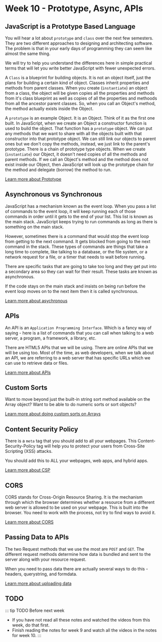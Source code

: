 # Week 10 - Prototype, Async, APIs

## JavaScript is a Prototype Based Language

You will hear a lot about `prototype` and `class` over the next few semesters. They are two different approaches to designing and architecting software. The problem is that in your early days of programming they can seem like almost the same thing.

We will try to help you understand the differences here in simple practical terms that will let you write better JavaScript with fewer unexpected errors.

A `Class` is a blueprint for building objects. It is not an object itself, just the plans for building a certain kind of object. Classes inherit properties and methods from parent classes. When you create (`instantiate`) an object from a class, the object will be given copies all the properties and methods from it's class blueprint as well as copies of all the properties and methoods from all the ancestor parent classes. So, when you call an Object's method, the method actually exists inside the Object.

A `prototype` is an example Object. It is an Object. Think of it as the first one built. In JavaScript, when we create an Object a constructor function is used to build the object. That function has a `prototype` object. We can put any methods that we want to share with all the objects built with that constructor into that prototype object. We can still link our objects to parent ones but we don't copy the methods, instead, we just link to the parent's prototype. There is a chain of prototype type objects. When we create (`instantiate`) our Object, it doesn't need copies of all the methods and parent methods. If we call an Object's method and the method does not exist inside our Object, then JavaScript will look up the prototype chain for the method and delegate (borrow) the method to run.

[Learn more about Prototype](./proto.md)

## Asynchronous vs Synchronous

JavaScript has a mechanism known as the event loop. When you pass a list of commands to the event loop, it will keep running each of those commands in order until it gets to the end of your list. This list is known as the main stack. JavaScript keeps trying to run commands as long as there is something on the main stack.

However, sometimes there is a command that would stop the event loop from getting to the next command. It gets blocked from going to the next command in the stack. These types of commands are things that take a long time to complete, like talking to a database, or the file system, or a network request for a file, or a timer that needs to wait before running.

There are specific tasks that are going to take too long and they get put into a secondary area so they can wait for their result. These tasks are known as asynchronous.

If the code stays on the main stack and insists on being run before the event loop moves on to the next item then it is called synchronous.

[Learn more about asychronous](./synch.md)

## APIs

An API is an `Application Programming Interface`. Which is a fancy way of saying - here is a list of commands that you can call when talking to a web server, a program, a framework, a library, etc.

There are HTML5 APIs that we will be using. There are online APIs that we will be using too. Most of the time, as web developers, when we talk about an API, we are referring to a web server that has specific URLs which we can use to retrieve data or files.

[Learn more about APIs](./apis.md)

## Custom Sorts

Want to move beyond just the built-in string sort method available on the Array object? Want to be able to do numeric sorts or sort objects?

[Learn more about doing custom sorts on Arrays](./custom.md)

## Content Security Policy

There is a `meta` tag that you should add to all your webpages. This Content-Security-Policy tag will help you to protect your users from Cross-Site Scripting (XSS) attacks.

You should add this to ALL your webpages, web apps, and hybrid apps.

[Learn more about CSP](./csp.md)

## CORS

CORS stands for Cross-Origin Resource Sharing. It is the mechanism through which the browser determines whether a resource from a different web server is allowed to be used on your webpage. This is built into the browser. You need to work with the process, not try to find ways to avoid it.

[Learn more about CORS](./cors.md)

## Passing Data to APIs

The two Request methods that we use the most are `POST` and `GET`. The different request methods determine how data is bundled and sent to the server along with your resource request.

When you need to pass data there are actually several ways to do this - headers, querystring, and formdata.

[Learn more about uploading data](./headers.md)

## TODO

::: tip TODO Before next week

- If you have not read all these notes and watched the videos from this week, do that first.
- Finish reading the notes for week 9 and watch all the videos in the notes for week 10.
  :::
